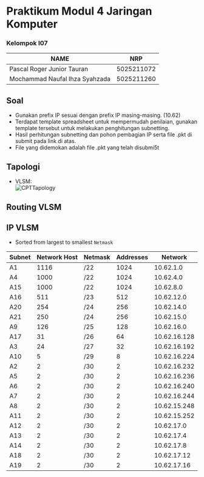 <h1>Praktikum Modul 4 Jaringan Komputer</h1>
<h3>Kelompok I07</h3>

| NAME                          | NRP       |
|-------------------------------|-----------|
|Pascal Roger Junior Tauran     |5025211072 |
|Mochammad Naufal Ihza Syahzada |5025211260 |

## Soal

- Gunakan prefix IP sesuai dengan prefix IP masing-masing. (10.62)
- Terdapat template spreadsheet untuk mempermudah penilaian, gunakan template tersebut untuk melakukan penghitungan subnetting.
- Hasil perhitungan subnetting dan pohon pembagian IP serta file .pkt di submit pada link di atas.
- File yang didemokan adalah file .pkt yang telah disubmi5t

## Tapologi

- VLSM:<br>
![CPTTapology](https://cdn.discordapp.com/attachments/824131614073683968/1180408128387424286/image.png?ex=657d4fbc&is=656adabc&hm=312449ced231e3fd1664405f592e7df9c7acf11185811ea72970cd0ed67a1487&)

## Routing VLSM

## IP VLSM

- Sorted from largest to smallest `Netmask`<br>

|   Subnet  |   Network Host    |   Netmask |   Addresses   |       Network         | 
|-----------|-------------------|-----------|---------------|-----------------------|
|   A1      |       1116        |   /22     |   1024        |       10.62.1.0       |
|   A4      |       1000        |   /22     |   1024        |       10.62.4.0       |
|   A15     |       1000        |   /22     |   1024        |       10.62.8.0       |
|   A16     |       511         |   /23     |   512         |       10.62.12.0      |
|   A20     |       254         |   /24     |   256         |       10.62.14.0      |
|   A21     |       250         |   /24     |   256         |       10.62.15.0      |
|   A9      |       126         |   /25     |   128         |       10.62.16.0      |
|   A17     |       31          |   /26     |   64          |       10.62.16.128    |
|   A3      |       24          |   /27     |   32          |       10.62.16.192    |
|   A10     |       5           |   /29     |   8           |       10.62.16.224    |
|   A2      |       2           |   /30     |   2           |       10.62.16.232    |
|   A5      |       2           |   /30     |   2           |       10.62.16.236    |
|   A6      |       2           |   /30     |   2           |       10.62.16.240    |
|   A7      |       2           |   /30     |   2           |       10.62.16.244    |
|   A8      |       2           |   /30     |   2           |       10.62.15.248    |
|   A11     |       2           |   /30     |   2           |       10.62.15.252    |
|   A12     |       2           |   /30     |   2           |       10.62.17.0      |
|   A13     |       2           |   /30     |   2           |       10.62.17.4      |
|   A14     |       2           |   /30     |   2           |       10.62.17.8      |
|   A18     |       2           |   /30     |   2           |       10.62.17.12     |
|   A19     |       2           |   /30     |   2           |       10.62.17.16     |
